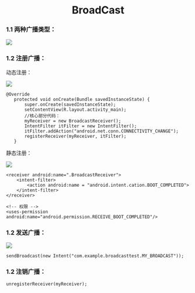 <div class="text" style=" text-align:center;"><h1>BroadCast</h1></div>

<h3>1.1 两种广播类型：</h3>

![](http://www.runoob.com/wp-content/uploads/2015/08/72916726.jpg)

<h3>1.2 注册广播：</h3>

动态注册：

![](http://www.runoob.com/wp-content/uploads/2015/08/17322218.jpg)

```
@Override
   protected void onCreate(Bundle savedInstanceState) {
       super.onCreate(savedInstanceState);
       setContentView(R.layout.activity_main);
       //核心部分代码：
       myReceiver = new BroadcastReceiver();
       IntentFilter itFilter = new IntentFilter();
       itFilter.addAction("android.net.conn.CONNECTIVITY_CHANGE");
       registerReceiver(myReceiver, itFilter);
   }
```

静态注册：

![](http://www.runoob.com/wp-content/uploads/2015/08/93737904.jpg)

```
<receiver android:name=".BroadcastReceiver">
    <intent-filter>
        <action android:name = "android.intent.cation.BOOT_COMPLETED">
    </intent-filter>
</receiver>

<!-- 权限 -->
<uses-permission android:name="android.permission.RECEIVE_BOOT_COMPLETED"/>
```

<h3>1.2 发送广播：</h3>

![](http://www.runoob.com/wp-content/uploads/2015/08/47229905.jpg)

`
sendBroadcast(new Intent("com.example.broadcasttest.MY_BROADCAST"));
`

<h3>1.2 注销广播：</h3>

`
unregisterReceiver(myReceiver);
`
